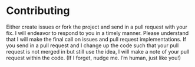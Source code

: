 # Contributing

Either create issues or fork the project and send in a pull request with your fix. I will endeavor to respond to you in a timely manner. Please understand that I will make the final call on issues and pull request implementations. If you send in a pull request and I change up the code such that your pull request is not merged in but still use the idea, I will make a note of your pull request within the code. (If I forget, nudge me. I’m human, just like you!)

